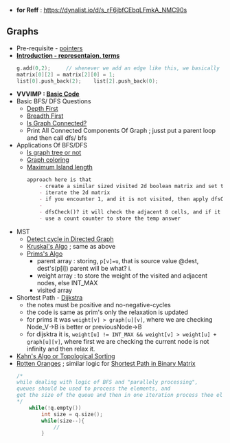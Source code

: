 - **for Reff** : https://dynalist.io/d/s_rF6jbfCEbqLFmkA_NMC90s

## Graphs
- Pre-requisite - [pointers](pointers.cpp)
- **[Introduction - representaion, terms](https://www.programiz.com/dsa/graph)**
    ```cpp
    g.add(0,2);     // whenever we add an edge like this, we basically
    matrix[0][2] = matrix[2][0] = 1;
    list[0].push_back(2);    list[2].push_back(0);
    ```
- **VVVIMP : [Basic Code](graphs/1_basic.cpp)** 
- Basic BFS/ DFS Questions
    - [Depth First](graphs/2_dfs_bfs.cpp)
    - [Breadth First](graphs/2_dfs_bfs.cpp)
    - [Is Graph Connected?](graphs/3_graph_connected.cpp) 
    - Print All Connected Components Of Graph ; jusst put a parent loop and then call dfs/ bfs
- Applications Of BFS/DFS
    - [Is graph tree or not](graphs/4_is_tree.cpp)
    - [Graph coloring](graphs/5_graph_coloring.cpp)
    - [Maximum Island length](https://www.geeksforgeeks.org/find-length-largest-region-boolean-matrix/)
        ```md
        approach here is that
            - create a similar sized visited 2d boolean matrix and set to false.
            - iterate the 2d matrix
            - if you encounter 1, and it is not visited, then apply dfsCheck on it
            - 
            - dfsCheck()? it will check the adjacent 8 cells, and if it is 1 then again check that cell adjacent, but make sure to mark the cells as visited to prevent it from infinite loop.
            - use a count counter to store the temp answer
        ```
- MST
    - [Detect cycle in Directed Graph](graphs/5_union-find.md)
    - [Kruskal's Algo](graphs/5_kruskal.cpp) ;  same as above
    - [Prims's Algo](graphs/6_prims.cpp)
        - parent array : storing, `p[v]=u`, that is source value @dest, dest's(p[i]) parent will be what? i.
        - weight array : to store the weight of the visited and adjacent nodes, else INT_MAX
        - visited array
- Shortest Path - [Dijkstra](graphs/7_dijkstra.cpp)
    - the notes must be positive and no-negative-cycles
    - the code is same as prim's only the relaxation is updated
    - for prims it was `weight[v] > graph[u][v]`, where we are checking Node_V->B is better or previousNode->B
    - for dijsktra it is, `weight[u] != INT_MAX && weight[v] > weight[u] + graph[u][v]`, where first we are checking the current node is not infinity and then relax it.
- [Kahn's Algo or Topological Sorting](graphs/8_topological.cpp)
- [Rotten Oranges](graphs/9_rotten_oranges.cpp) ; similar logic for [Shortest Path in Binary Matrix](https://www.codingninjas.com/codestudio/guided-paths/data-structures-algorithms/content/118511/offering/1381547?leftPanelTab=3)
    ```cpp
    /*
    while dealing with logic of BFS and "parallely processing",
    queues should be used to process the elements, and
    get the size of the queue and then in one iteration process thee elements till these size 
    */
        while(!q.empty())
            int size = q.size();
            while(size--){
                //
            }
    ```